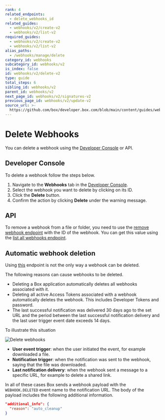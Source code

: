 ```yaml
---
rank: 4
related_endpoints:
  - delete_webhooks_id
related_guides:
  - webhooks/v2/create-v2
  - webhooks/v2/list-v2
required_guides:
  - webhooks/v2/create-v2
  - webhooks/v2/list-v2
alias_paths:
  - /webhooks/manage/delete
category_id: webhooks
subcategory_id: webhooks/v2
is_index: false
id: webhooks/v2/delete-v2
type: guide
total_steps: 6
sibling_id: webhooks/v2
parent_id: webhooks/v2
next_page_id: webhooks/v2/signatures-v2
previous_page_id: webhooks/v2/update-v2
source_url: >-
  https://github.com/box/developer.box.com/blob/main/content/guides/webhooks/v2/delete-v2.md
---
```

# Delete Webhooks

You can delete a webhook using the [Developer Console][console] or API.

## Developer Console

To delete a webhook follow the steps below.

1. Navigate to the **Webhooks** tab in the [Developer Console][console].
2. Select the webhook you want to delete by clicking on its ID.
3. Click the **Delete** button.
4. Confirm the action by clicking **Delete** under the warning message.

## API

To remove a webhook from a file or folder, you need to use the 
[remove webhook endpoint][delete] with the ID of the webhook. You can
get this value using the [list all webhooks endpoint][list].

<Samples id='delete_webhooks_id'>

</Samples>

## Automatic webhook deletion

Using [this][delete] endpoint is not the only way a webhook can be deleted.

The following reasons can cause webhooks to be deleted.

* Deleting a Box application automatically deletes
   all webhooks associated with it.
* Deleting all active Access Tokens associated with a webhook
   automatically deletes the webhook. This includes
Developer Tokens and password.
* The last successful notification was delivered 30 days
  ago to the set URL and the period between the last
  successful notification delivery and the last user
  trigger event date exceeds 14 days. 

To illustrate this situation

![Delete webhooks](../images/delete_webhooks.svg)

* **User event trigger**: when the user initiated
   the event, for example downloaded a file.
* **Notification trigger**: when the notification
   was sent to the webhook, saying that the file was downloaded. 
* **Last notification delivery**: when the webhook sent
   a message to a specific URL, for example to delete a
   shared link.

In all of these cases Box sends a webhook payload with the
`WEBHOOK.DELETED` event name to the notification URL. The body of
the payload
includes the following additional information.

```json
"additional_info": {
  "reason": "auto_cleanup"
}
```

[delete]: e://delete-webhooks-id
[list]: e://get-webhooks
[console]: https://app.box.com/developers/console
